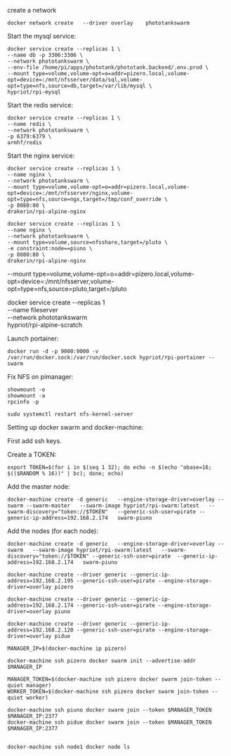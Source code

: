 create a network
```
docker network create   --driver overlay    phototankswarm
```

Start the mysql service:
```
docker service create --replicas 1 \
--name db -p 3306:3306 \
--network phototankswarm \
--env-file /home/pi/apps/phototank/phototank.backend/.env.prod \
--mount type=volume,volume-opt=o=addr=pizero.local,volume-opt=device=:/mnt/nfsserver/data/sql,volume-opt=type=nfs,source=db,target=/var/lib/mysql \
hypriot/rpi-mysql
```

Start the redis service:
```
docker service create --replicas 1 \
--name redis \
--network phototankswarm \
-p 6379:6379 \
armhf/redis
```

Start the nginx service:
```
docker service create --replicas 1 \
--name nginx \
--network phototankswarm \
--mount type=volume,volume-opt=o=addr=pizero.local,volume-opt=device=:/mnt/nfsserver/nginx,volume-opt=type=nfs,source=ngx,target=/tmp/conf_override \
-p 8080:80 \
drakerin/rpi-alpine-nginx
```

```
docker service create --replicas 1 \
--name nginx \
--network phototankswarm \
--mount type=volume,source=nfsshare,target=/pluto \
-e constraint:node==piuno \
-p 8080:80 \
drakerin/rpi-alpine-nginx
```
--mount type=volume,volume-opt=o=addr=pizero.local,volume-opt=device=:/mnt/nfsserver,volume-opt=type=nfs,source=pluto,target=/pluto

docker service create --replicas 1 \
--name fileserver \
--network phototankswarm \
hypriot/rpi-alpine-scratch

Launch portainer:

```
docker run -d -p 9000:9000 -v /var/run/docker.sock:/var/run/docker.sock hypriot/rpi-portainer --swarm
```


Fix NFS on pimanager:

```
showmount -e
showmount -a
rpcinfo -p

sudo systemctl restart nfs-kernel-server
```


Setting up docker swarm and docker-machine:

First add ssh keys.

Create a TOKEN:

```
export TOKEN=$(for i in $(seq 1 32); do echo -n $(echo "obase=16; $(($RANDOM % 16))" | bc); done; echo)
```

Add the master node:

```
docker-machine create -d generic   --engine-storage-driver=overlay --swarm --swarm-master   --swarm-image hypriot/rpi-swarm:latest   --swarm-discovery="token://$TOKEN"   --generic-ssh-user=pirate --generic-ip-address=192.168.2.174   swarm-piuno
```

Add the nodes (for each node):

```
docker-machine create -d generic   --engine-storage-driver=overlay --swarm   --swarm-image hypriot/rpi-swarm:latest   --swarm-discovery="token://$TOKEN" --generic-ssh-user=pirate  --generic-ip-address=192.168.2.174   swarm-piuno
```


```
docker-machine create --driver generic --generic-ip-address=192.168.2.195 --generic-ssh-user=pirate --engine-storage-driver=overlay pizero

docker-machine create --driver generic --generic-ip-address=192.168.2.174 --generic-ssh-user=pirate --engine-storage-driver=overlay piuno

docker-machine create --driver generic --generic-ip-address=192.168.2.120 --generic-ssh-user=pirate --engine-storage-driver=overlay pidue

MANAGER_IP=$(docker-machine ip pizero)

docker-machine ssh pizero docker swarm init --advertise-addr $MANAGER_IP

MANAGER_TOKEN=$(docker-machine ssh pizero docker swarm join-token --quiet manager)
WORKER_TOKEN=$(docker-machine ssh pizero docker swarm join-token --quiet worker)

docker-machine ssh piuno docker swarm join --token $MANAGER_TOKEN $MANAGER_IP:2377
docker-machine ssh pidue docker swarm join --token $MANAGER_TOKEN $MANAGER_IP:2377


docker-machine ssh node1 docker node ls



